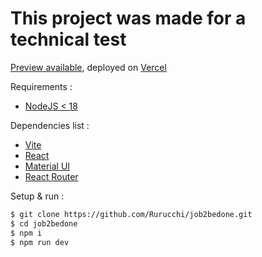 # This project was made for a technical test

[Preview available](https://job2bedone.vercel.app/), deployed on [Vercel](https://vercel.com)

Requirements :

- [NodeJS < 18](https://nodejs.org/en)

Dependencies list :

- [Vite](https://vitejs.dev/)
- [React](https://react.dev/)
- [Material UI](https://mui.com/)
- [React Router](https://reactrouter.com/en/main)

Setup & run :

```bash
$ git clone https://github.com/Rurucchi/job2bedone.git
$ cd job2bedone
$ npm i
$ npm run dev
```
